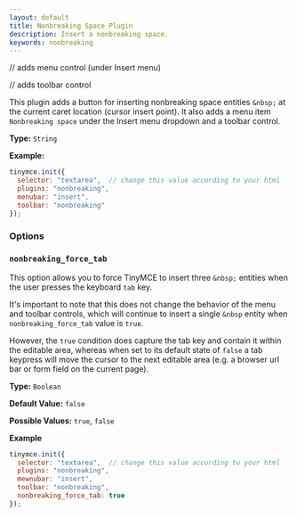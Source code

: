 ```yaml
---
layout: default
title: Nonbreaking Space Plugin
description: Insert a nonbreaking space.
keywords: nonbreaking
---
```


// adds menu control (under Insert menu)

// adds toolbar control

This plugin adds a button for inserting nonbreaking space entities `&nbsp;` at the current caret location (cursor insert point). It also adds a menu item `Nonbreaking space` under the Insert menu dropdown and a toolbar control.

**Type:** `String`

**Example:**

```js
tinymce.init({
  selector: "textarea",  // change this value according to your html
  plugins: "nonbreaking",
  menubar: "insert",
  toolbar: "nonbreaking"
});
```

### Options

### `nonbreaking_force_tab`

This option allows you to force TinyMCE to insert three `&nbsp;` entities when the user presses the keyboard `tab` key.

It's important to note that this does not change the behavior of the menu and toolbar controls, which will continue to insert a single `&nbsp` entity when `nonbreaking_force_tab` value is `true`.

However, the `true` condition does capture the tab key and contain it within the editable area, whereas when set to its default state of `false` a tab keypress will move the cursor to the next editable area (e.g. a browser url bar or form field on the current page).

**Type:** `Boolean`

**Default Value:** `false`

**Possible Values:** `true`, `false`

**Example**

```js
tinymce.init({
  selector: "textarea",  // change this value according to your html
  plugins: "nonbreaking",
  mewnubar: "insert",
  toolbar: "nonbreaking",
  nonbreaking_force_tab: true
});
```
